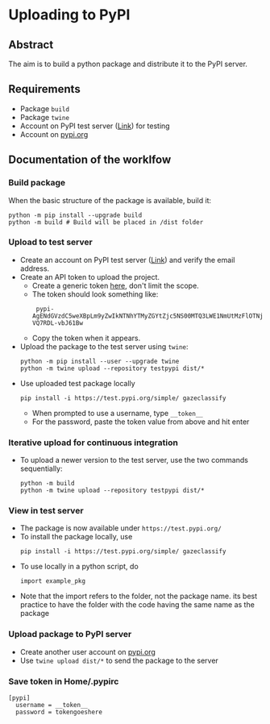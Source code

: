 # Uploading to PyPI

## Abstract 
The aim is to build a python package and distribute it to the PyPI server.

## Requirements
- Package `build`
- Package `twine`
- Account on PyPI test server ([Link](https://test.pypi.org/account/register/)) for testing
- Account on [pypi.org](https://pypi.org/)

## Documentation of the worklfow
### Build package
When the basic structure of the package is available, build it:

```
python -m pip install --upgrade build
python -m build # Build will be placed in /dist folder
```

### Upload to test server
- Create an account on PyPI test server ([Link](https://test.pypi.org/account/register/)) and verify the email address.
- Create an API token to upload the project.
  - Create a generic token [here](https://test.pypi.org/manage/account/#api-tokens), don't limit the scope.
  - The token should look something like: 
	```
	 pypi-AgENdGVzdC5weXBpLm9yZwIkNTNhYTMyZGYtZjc5NS00MTQ3LWE1NmUtMzFlOTNjNjVjM2M3AAIleyJwZXJtaXNzaW9ucyI6ICJ1c2VyIiwgInZlcnNpb24iOiAxfQAABiCVwABy7sbG2hJUWkieMCfrQfm6WNl-VQ7RDL-vbJ61Bw
	 ```
  - Copy the token when it appears.
- Upload the package to the test server using `twine`:
	```
	python -m pip install --user --upgrade twine
	python -m twine upload --repository testpypi dist/*
	```
- Use uploaded test package locally
 	```
	pip install -i https://test.pypi.org/simple/ gazeclassify
	```
  - When prompted to use a username, type `__token__`
  - For the password, paste the token value from above and hit enter

### Iterative upload for continuous integration
- To upload a newer version to the test server, use the two commands sequentially:
  ```
  python -m build
  python -m twine upload --repository testpypi dist/*
  ```

### View in test server
- The package is now available under `https://test.pypi.org/`
- To install the package locally, use
	```
	pip install -i https://test.pypi.org/simple/ gazeclassify
	```
- To use locally in a python script, do
	```
	import example_pkg
	```
- Note that the import refers to the folder, not the package name. its best practice to have the folder with the code having the same name as the package

### Upload package to PyPI server
- Create another user account on [pypi.org](https://pypi.org/)
- Use `twine upload dist/*` to send the package to the server

### Save token in Home/.pypirc
```
[pypi]
  username = __token__
  password = tokengoeshere
```